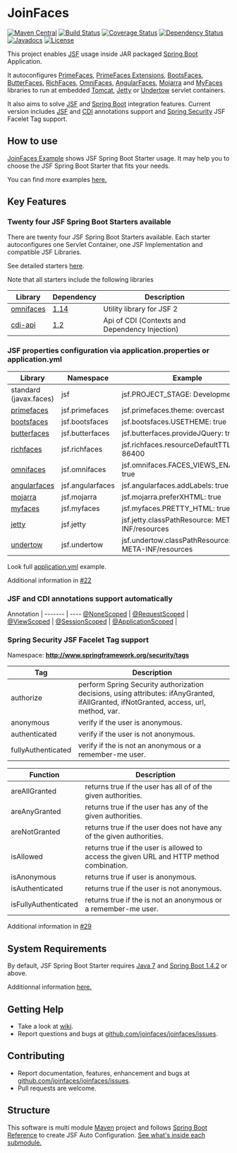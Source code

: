 JoinFaces
=============================
[![Maven Central](https://maven-badges.herokuapp.com/maven-central/org.joinfaces/jsf-spring-boot-starter/badge.svg)](https://maven-badges.herokuapp.com/maven-central/org.joinfaces/jsf-spring-boot-starter)
[![Build Status](https://travis-ci.org/joinfaces/joinfaces.svg?branch=master)](https://travis-ci.org/joinfaces/joinfaces)
[![Coverage Status](https://coveralls.io/repos/github/joinfaces/joinfaces/badge.svg?branch=master)](https://coveralls.io/github/joinfaces/joinfaces?branch=master)
[![Dependency Status](https://www.versioneye.com/user/projects/57914d6251500e0049408026/badge.svg?style=flat)](https://www.versioneye.com/user/projects/57914d6251500e0049408026)
[![Javadocs](http://javadoc.io/badge/org.joinfaces/jsf-spring-boot-build.svg)](http://javadoc.io/doc/org.joinfaces/jsf-spring-boot-build)
[![License](http://img.shields.io/:license-apache-blue.svg)](http://www.apache.org/licenses/LICENSE-2.0.html)

This project enables [JSF](http://www.oracle.com/technetwork/java/javaee/javaserverfaces-139869.html) usage inside JAR packaged [Spring Boot](http://projects.spring.io/spring-boot/) Application. 

It autoconfigures [PrimeFaces](http://primefaces.org/), [PrimeFaces Extensions](http://primefaces-extensions.github.io/), [BootsFaces](http://bootsfaces.net/), [ButterFaces](http://butterfaces.org/), [RichFaces](https://github.com/richfaces/richfaces), [OmniFaces](http://omnifaces.org/), [AngularFaces](http://angularfaces.net/), [Mojarra](https://javaserverfaces.java.net/) and [MyFaces](http://myfaces.apache.org/) libraries to run at embedded [Tomcat](http://tomcat.apache.org/), [Jetty](http://www.eclipse.org/jetty) or [Undertow](http://undertow.io) servlet containers.

It also aims to solve [JSF](http://www.oracle.com/technetwork/java/javaee/javaserverfaces-139869.html) and [Spring Boot](http://projects.spring.io/spring-boot/) integration features. Current version includes [JSF](http://www.oracle.com/technetwork/java/javaee/javaserverfaces-139869.html) and [CDI](http://www.cdi-spec.org/) annotations support and [Spring Security](http://projects.spring.io/spring-security/) JSF Facelet Tag support.


## How to use

[JoinFaces Example](https://github.com/joinfaces/joinfaces-example) shows JSF Spring Boot Starter usage. It may help you to choose the JSF Spring Boot Starter that fits your needs.

You can find more examples [here.](https://github.com/joinfaces/joinfaces/wiki/Some-examples-of-JSF-Spring-Boot-Starter-usage)

## Key Features

### Twenty four JSF Spring Boot Starters available

There are twenty four JSF Spring Boot Starters available. Each starter autoconfigures one Servlet Container, one JSF Implementation and compatible JSF Libraries. 

See detailed starters [here](https://github.com/joinfaces/joinfaces/wiki/JSF-Spring-Boot-Starters).

Note that all starters include the following libraries

Library | Dependency | Description
------------ | ------------- | -------------
[omnifaces](http://omnifaces.org/) | [1.14](http://search.maven.org/#artifactdetails\|org.omnifaces\|omnifaces\|1.14\|jar) | Utility library for JSF 2
[cdi-api](http://www.cdi-spec.org/) | [1.2](http://search.maven.org/#artifactdetails\|javax.enterprise\|cdi-api\|1.2\|jar) | Api of CDI (Contexts and Dependency Injection)

### JSF properties configuration via application.properties or application.yml

Library | Namespace | Example
------------ | ------------- | ---------
standard (javax.faces) | jsf | jsf.PROJECT_STAGE: Development
[primefaces](http://primefaces.org/) | jsf.primefaces | jsf.primefaces.theme: overcast
[bootsfaces](http://bootsfaces.net/) | jsf.bootsfaces | jsf.bootsfaces.USETHEME: true
[butterfaces](http://butterfaces.org/) | jsf.butterfaces | jsf.butterfaces.provideJQuery: true
[richfaces](https://github.com/richfaces/richfaces) | jsf.richfaces | jsf.richfaces.resourceDefaultTTL: 86400
[omnifaces](http://omnifaces.org/) | jsf.omnifaces | jsf.omnifaces.FACES_VIEWS_ENABLED: true
[angularfaces](http://angularfaces.net/) | jsf.angularfaces | jsf.angularfaces.addLabels: true
[mojarra](https://javaserverfaces.java.net/) | jsf.mojarra | jsf.mojarra.preferXHTML: true
[myfaces](http://myfaces.apache.org/) | jsf.myfaces | jsf.myfaces.PRETTY_HTML: true
[jetty](http://www.eclipse.org/jetty) | jsf.jetty | jsf.jetty.classPathResource: META-INF/resources
[undertow](http://undertow.io) | jsf.undertow | jsf.undertow.classPathResource: META-INF/resources

Look full [application.yml](https://github.com/joinfaces/joinfaces/blob/master/jsf-spring-boot-autoconfigure/src/test/resources/application.yml) example.

Additional information in [#22](https://github.com/joinfaces/joinfaces/issues/22)

### JSF and CDI annotations support automatically

Annotation |
------- | ----
[@NoneScoped](http://docs.oracle.com/javaee/7/api/javax/faces/bean/NoneScoped.html) |
[@RequestScoped](http://docs.oracle.com/javaee/7/api/javax/enterprise/context/RequestScoped.html) |
[@ViewScoped](http://docs.oracle.com/javaee/7/api/javax/faces/view/ViewScoped.html) |
[@SessionScoped](http://docs.oracle.com/javaee/7/api/javax/enterprise/context/SessionScoped.html) |
[@ApplicationScoped](http://docs.oracle.com/javaee/7/api/javax/enterprise/context/ApplicationScoped.html) |

### Spring Security JSF Facelet Tag support 

Namespace: **http://www.springframework.org/security/tags**

Tag | Description
------------ | -------------
authorize | perform Spring Security authorization decisions, using attributes: ifAnyGranted, ifAllGranted, ifNotGranted, access, url, method, var.
anonymous | verify if the user is anonymous.
authenticated | verify if the user is not anonymous.
fullyAuthenticated | verify if the is not an anonymous or a remember-me user.

Function | Description
------------ | -------------
areAllGranted | returns true if the user has all of of the given authorities.
areAnyGranted | returns true if the user has any of the given authorities.
areNotGranted | returns true if the user does not have any of the given authorities.
isAllowed | returns true if the user is allowed to access the given URL and HTTP method combination.
isAnonymous | returns true if user is anonymous.
isAuthenticated | returns true if the user is not anonymous.
isFullyAuthenticated | returns true if the is not an anonymous or a remember-me user.

Additional information in [#29](https://github.com/joinfaces/joinfaces/issues/29)

## System Requirements

By default, JSF Spring Boot Starter requires [Java 7](http://java.com) and [Spring Boot 1.4.2](http://projects.spring.io/spring-boot/) or above. 

Additionnal information [here.](https://github.com/joinfaces/joinfaces/wiki/System-Requirements)

## Getting Help

* Take a look at [wiki](https://github.com/joinfaces/joinfaces/wiki).
* Report questions and bugs at [github.com/joinfaces/joinfaces/issues](https://github.com/joinfaces/joinfaces/issues).

## Contributing

* Report documentation, features, enhancement and bugs at [github.com/joinfaces/joinfaces/issues](https://github.com/joinfaces/joinfaces/issues).
* Pull requests are welcome.

## Structure

This software is multi module [Maven](http://maven.apache.org) project and follows [Spring Boot Reference](http://docs.spring.io/spring-boot/docs/current/reference/html/boot-features-developing-auto-configuration.html) to create JSF Auto Configuration. [See what's inside each submodule.](https://github.com/joinfaces/joinfaces/wiki/Structure-of-the-software)
